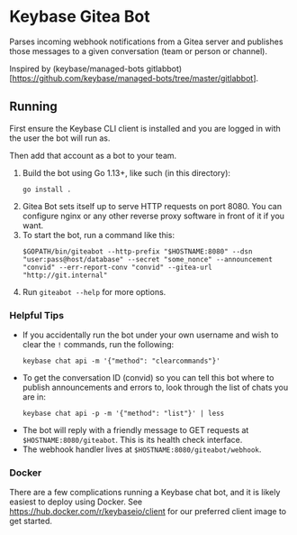 # Keybase Gitea Bot

Parses incoming webhook notifications from a Gitea server
and publishes those messages to a given conversation (team or person or channel).

Inspired by (keybase/managed-bots gitlabbot)[https://github.com/keybase/managed-bots/tree/master/gitlabbot].

## Running

First ensure the Keybase CLI client is installed and you are logged in with the user the bot will run as.

Then add that account as a bot to your team.

1. Build the bot using Go 1.13+, like such (in this directory):
   ```
   go install .
   ```
2. Gitea Bot sets itself up to serve HTTP requests on port 8080. You can configure nginx or any other reverse proxy software in front of it if you want.
3. To start the bot, run a command like this:
   ```
   $GOPATH/bin/giteabot --http-prefix "$HOSTNAME:8080" --dsn "user:pass@host/database" --secret "some_nonce" --announcement "convid" --err-report-conv "convid" --gitea-url "http://git.internal"
   ```
4. Run `giteabot --help` for more options.

### Helpful Tips

- If you accidentally run the bot under your own username and wish to clear the `!` commands, run the following:
  ```
  keybase chat api -m '{"method": "clearcommands"}'
  ```
- To get the conversation ID (convid) so you can tell this bot where to publish announcements and errors to, look through the list of chats you are in:
  ```
  keybase chat api -p -m '{"method": "list"}' | less
  ```
- The bot will reply with a friendly message to GET requests at `$HOSTNAME:8080/giteabot`. This is its health check interface.
- The webhook handler lives at `$HOSTNAME:8080/giteabot/webhook`.

### Docker

There are a few complications running a Keybase chat bot, and it is likely easiest to deploy using Docker. See https://hub.docker.com/r/keybaseio/client for our preferred client image to get started.
